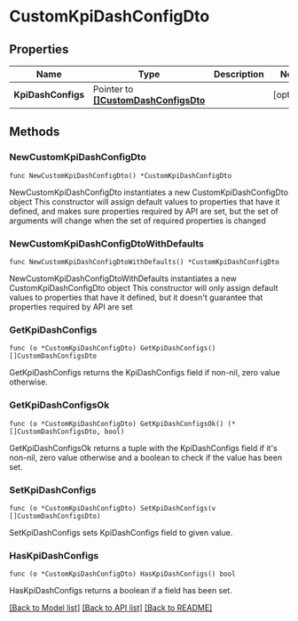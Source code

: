 # CustomKpiDashConfigDto

## Properties

Name | Type | Description | Notes
------------ | ------------- | ------------- | -------------
**KpiDashConfigs** | Pointer to [**[]CustomDashConfigsDto**](CustomDashConfigsDto.md) |  | [optional] 

## Methods

### NewCustomKpiDashConfigDto

`func NewCustomKpiDashConfigDto() *CustomKpiDashConfigDto`

NewCustomKpiDashConfigDto instantiates a new CustomKpiDashConfigDto object
This constructor will assign default values to properties that have it defined,
and makes sure properties required by API are set, but the set of arguments
will change when the set of required properties is changed

### NewCustomKpiDashConfigDtoWithDefaults

`func NewCustomKpiDashConfigDtoWithDefaults() *CustomKpiDashConfigDto`

NewCustomKpiDashConfigDtoWithDefaults instantiates a new CustomKpiDashConfigDto object
This constructor will only assign default values to properties that have it defined,
but it doesn't guarantee that properties required by API are set

### GetKpiDashConfigs

`func (o *CustomKpiDashConfigDto) GetKpiDashConfigs() []CustomDashConfigsDto`

GetKpiDashConfigs returns the KpiDashConfigs field if non-nil, zero value otherwise.

### GetKpiDashConfigsOk

`func (o *CustomKpiDashConfigDto) GetKpiDashConfigsOk() (*[]CustomDashConfigsDto, bool)`

GetKpiDashConfigsOk returns a tuple with the KpiDashConfigs field if it's non-nil, zero value otherwise
and a boolean to check if the value has been set.

### SetKpiDashConfigs

`func (o *CustomKpiDashConfigDto) SetKpiDashConfigs(v []CustomDashConfigsDto)`

SetKpiDashConfigs sets KpiDashConfigs field to given value.

### HasKpiDashConfigs

`func (o *CustomKpiDashConfigDto) HasKpiDashConfigs() bool`

HasKpiDashConfigs returns a boolean if a field has been set.


[[Back to Model list]](../README.md#documentation-for-models) [[Back to API list]](../README.md#documentation-for-api-endpoints) [[Back to README]](../README.md)


